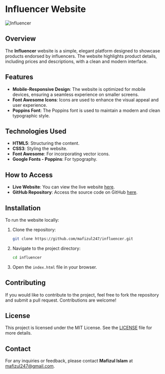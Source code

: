 # Influencer Website

![Influencer](https://img.shields.io/badge/Influencer-HTML%20%7C%20CSS%20%7C%20Font%20Awesome%20%7C%20Poppins-blue)

## Overview

The **Influencer** website is a simple, elegant platform designed to showcase products endorsed by influencers. The website highlights product details, including prices and descriptions, with a clean and modern interface.

## Features

- **Mobile-Responsive Design**: The website is optimized for mobile devices, ensuring a seamless experience on smaller screens.
- **Font Awesome Icons**: Icons are used to enhance the visual appeal and user experience.
- **Poppins Font**: The Poppins font is used to maintain a modern and clean typographic style.

## Technologies Used

- **HTML5**: Structuring the content.
- **CSS3**: Styling the website.
- **Font Awesome**: For incorporating vector icons.
- **Google Fonts - Poppins**: For typography.

## How to Access

- **Live Website**: You can view the live website [here](https://mafizul247.github.io/influencer/).
- **GitHub Repository**: Access the source code on GitHub [here](https://github.com/mafizul247/influencer.git).

## Installation

To run the website locally:

1. Clone the repository:
    ```bash
    git clone https://github.com/mafizul247/influencer.git
    ```
2. Navigate to the project directory:
    ```bash
    cd influencer
    ```
3. Open the `index.html` file in your browser.

## Contributing

If you would like to contribute to the project, feel free to fork the repository and submit a pull request. Contributions are welcome!

## License

This project is licensed under the MIT License. See the [LICENSE](LICENSE) file for more details.

## Contact

For any inquiries or feedback, please contact **Mafizul Islam** at mafizul247@gmail.com.
